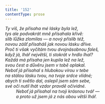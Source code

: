 ```yaml
---
title: '152'
contentType: prose
---
```


<section>

_Ty víš, že přísaha mé lásky byla lež,  
tys ale podvakrát mně přísahala křivě:  
slib lůžka zlomilas — a nový příslib též,  
novou zášť přísaháš jak novou lásku dříve.  
Proč ti však vyčítám tvou dvojnásobnou faleš,  
když já, lhář největší, ti stokrát v hrdlo lhal?  
Každá má přísaha jen kupila lež na lež,  
svou čest a důvěru jsem v tobě oplakal.  
Neboť já přísahal s hlubokou vírou v tebe  
na stálou lásku tvou, na tvoje srdce vlídné;  
abych ti světlo dal, oslepil jsem sám sebe,  
své oči nutil lhát vzdor pravdě očividné.  
         Neboť já přísahal na tvoji krásnou tvář —  
         a proto už jsem já z nás obou větší lhář._

</section>
